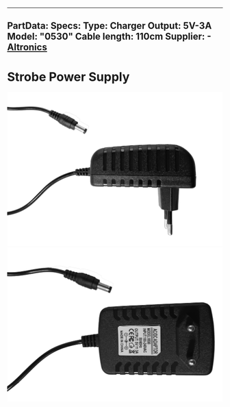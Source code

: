 
---
PartData:
    Specs:
        Type: Charger
        Output: 5V-3A
        Model: "0530"
        Cable length: 110cm
        Supplier: -[Altronics](https://altronics.cl/power-supply-5v-3A-21x55)
---

# Strobe Power Supply

![](../../images/power-supply.jpg)
![](../../images/power-supply-1.jpg)

